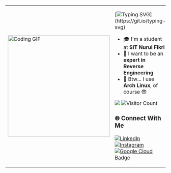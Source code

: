 <table>
<tr>
<td width="320">

<img src="https://github.com/IllalRajinCoding/content/blob/main/anime-shupogaki.gif" width="320" alt="Coding GIF"/>

</td>
<td>

[![Typing SVG](https://readme-typing-svg.demolab.com/?lines=Hello+welcome!;I'm+Robbanie!;Cybersecurity+and+CTF+Enthusiast!)](https://git.io/typing-svg)

- 🎓 I'm a student at **SIT Nurul Fikri**
- 🧩 I want to be an **expert in Reverse Engineering**
- 🐧 Btw... I use **Arch Linux**, of course 😎

![](https://www.codewars.com/users/loxyxcode/badges/small)
![Visitor Count](https://komarev.com/ghpvc/?username=IllalRajinCoding)

### 🌐 Connect With Me

[![LinkedIn](https://img.shields.io/badge/LinkedIn-0077B5?style=for-the-badge&logo=linkedin&logoColor=white)](https://www.linkedin.com/in/robbanie-hillaly-kurniadien-1b285a334/)
[![Instagram](https://img.shields.io/badge/Instagram-E4405F?style=for-the-badge&logo=instagram&logoColor=white)](https://instagram.com/loxyland) [![Google Cloud Badge](https://img.shields.io/badge/Google_Cloud-Badge-blue?style=for-the-badge&logo=googlecloud)](https://www.cloudskillsboost.google/public_profiles/9720c492-883d-4376-955e-2f111853cafd/badges/17706175)

</td>
</tr>
</table>
